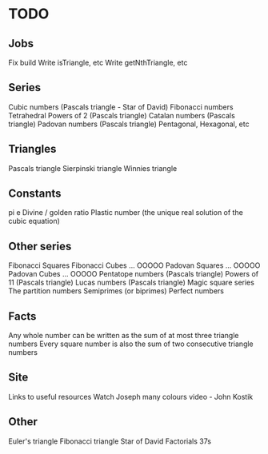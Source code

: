 # TODO

## Jobs

Fix build
Write isTriangle, etc
Write getNthTriangle, etc

## Series

Cubic numbers (Pascals triangle - Star of David)
Fibonacci numbers
Tetrahedral
Powers of 2 (Pascals triangle)
Catalan numbers (Pascals triangle)
Padovan numbers (Pascals triangle)
Pentagonal, Hexagonal, etc

## Triangles

Pascals triangle
Sierpinski triangle
Winnies triangle

## Constants

pi
e
Divine / golden ratio
Plastic number (the unique real solution of the cubic equation)

## Other series

Fibonacci Squares
Fibonacci Cubes ... OOOOO
Padovan Squares ... OOOOO
Padovan Cubes ... OOOOO
Pentatope numbers (Pascals triangle)
Powers of 11 (Pascals triangle)
Lucas numbers (Pascals triangle)
Magic square series
The partition numbers
Semiprimes (or biprimes)
Perfect numbers

## Facts

Any whole number can be written as the sum of at most three triangle numbers
Every square number is also the sum of two consecutive triangle numbers

## Site

Links to useful resources
Watch Joseph many colours video - John Kostik

## Other

Euler's triangle
Fibonacci triangle
Star of David Factorials
37s


